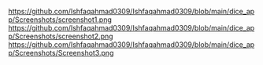 https://github.com/Ishfaqahmad0309/Ishfaqahmad0309/blob/main/dice_app/Screenshots/screenshot1.png
https://github.com/Ishfaqahmad0309/Ishfaqahmad0309/blob/main/dice_app/Screenshots/screenshot2.png
https://github.com/Ishfaqahmad0309/Ishfaqahmad0309/blob/main/dice_app/Screenshots/Screenshot3.png
